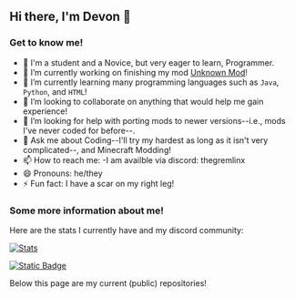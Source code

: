 ## Hi there, I'm Devon 👋
### Get to know me!
- 🏫 I'm a student and a Novice, but very eager to learn, Programmer.
- 🔭 I’m currently working on finishing my mod [Unknown Mod](https://github.com/devonk15/unknown-mod)!
- 🌱 I’m currently learning many programming languages such as ```Java```, ```Python```, and ```HTML```!
- 👯 I’m looking to collaborate on anything that would help me gain experience!
- 🤔 I’m looking for help with porting mods to newer versions--i.e., mods I've never coded for before--.
- 💬 Ask me about Coding--I'll try my hardest as long as it isn't very complicated--, and Minecraft Modding!
- 📫 How to reach me:
    -I am availble via discord: thegremlinx
- 😄 Pronouns: he/they
- ⚡ Fun fact: I have a scar on my right leg!

### Some more information about me!
Here are the stats I currently have and my discord community:

[![Stats](https://github-readme-stats-devonk15s-projects.vercel.app/api?username=devonk15&show_icons=true&count_private&theme=dark)](https://github.com/devonk15)

[![Static Badge](https://img.shields.io/badge/discord-5865F2?style=for-the-badge&logo=discord&logoColor=white)](https://discord.gg/btXNZJyTZj)

Below this page are my current (public) repositories!
